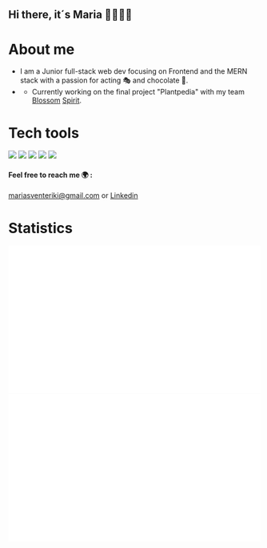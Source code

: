 ## Hi there, it´s Maria 👋👩🏼‍💻
# About me
* I am a Junior full-stack web dev focusing on Frontend and the MERN stack with a passion for acting 🎭 and chocolate 🍫. 
* * Currently working on the final project "Plantpedia" with my team 
[Blossom](https://github.com/aegli84/aegli84) [Spirit](https://github.com/NicklausDim).
# Tech tools 
<img with= "100" height= "100" src= "https://upload.wikimedia.org/wikipedia/commons/thumb/a/a7/React-icon.svg/1280px-React-icon.svg.png"/>
<img with= "100" height= "100" src= "https://cdn.iconscout.com/icon/free/png-256/javascript-2038874-1720087.png"/>
<img with= "100" height= "100" src= "https://icon-library.com/images/html5-icon/html5-icon-13.jpg"/>
<img with= "100" height= "100" src= "https://icon-library.com/images/css-icon-png/css-icon-png-0.jpg"/>
<img with= "100" height= "100" src= "https://www.freepnglogos.com/uploads/javascript-png/javascript-vector-logo-yellow-png-transparent-javascript-vector-12.png"/>



#### Feel free to reach me 🌍 :
mariasventeriki@gmail.com or [Linkedin](https://www.linkedin.com/in/maria-sventeriki-4133a01b3/)
# Statistics
![](https://raw.githubusercontent.com/MariaSventeriki/statistics/b873ecf046ce8658a8fa68a346b8614b29d1759b/generated/languages.svg)
![](https://raw.githubusercontent.com/MariaSventeriki/statistics/b873ecf046ce8658a8fa68a346b8614b29d1759b/generated/overview.svg)




